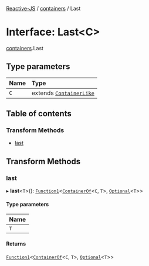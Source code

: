 [Reactive-JS](../README.md) / [containers](../modules/containers.md) / Last

# Interface: Last<C\>

[containers](../modules/containers.md).Last

## Type parameters

| Name | Type |
| :------ | :------ |
| `C` | extends [`ContainerLike`](containers.ContainerLike.md) |

## Table of contents

### Transform Methods

- [last](containers.Last.md#last)

## Transform Methods

### last

▸ **last**<`T`\>(): [`Function1`](../modules/functions.md#function1)<[`ContainerOf`](../modules/containers.md#containerof)<`C`, `T`\>, [`Optional`](../modules/functions.md#optional)<`T`\>\>

#### Type parameters

| Name |
| :------ |
| `T` |

#### Returns

[`Function1`](../modules/functions.md#function1)<[`ContainerOf`](../modules/containers.md#containerof)<`C`, `T`\>, [`Optional`](../modules/functions.md#optional)<`T`\>\>
